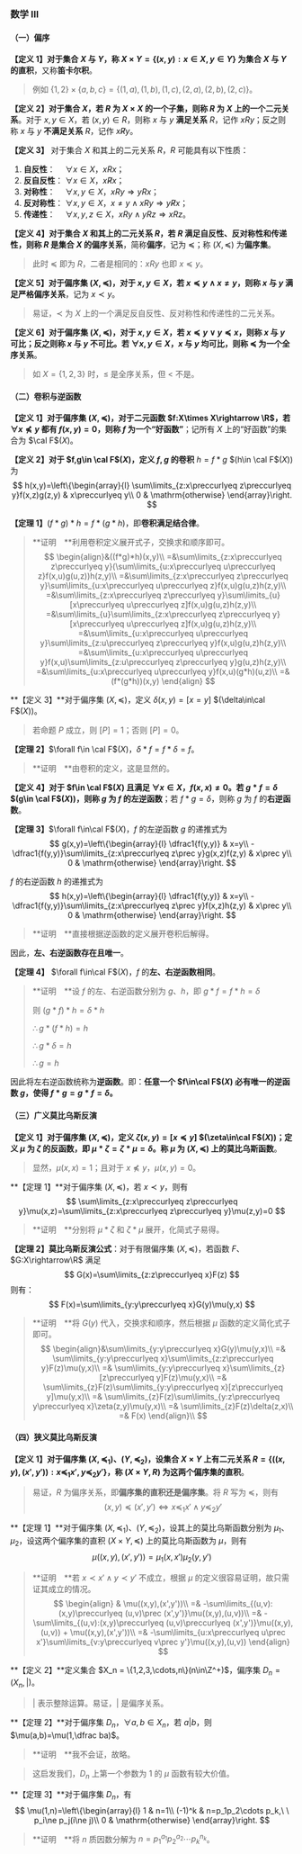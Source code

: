### 数学 III

#### （一）偏序

**【定义 1】**对于集合 $X$ 与 $Y$，称 $X\times Y = \left\{(x,y):x\in X, y\in Y\right\}$ 为集合 $X$ 与 $Y$ 的**直积**，又称**笛卡尔积**。

> 例如 $\{1,2\}\times\{a,b,c\}=\{(1,a),(1,b),(1,c),(2,a),(2,b),(2,c)\}$。

**【定义 2】**对于集合 $X$，若 $R$ 为 $X\times X$ 的一个子集，则称 $R$ 为 $X$ 上的一个**二元关系**。对于 $x,y\in X$，若 $(x,y)\in R$，则称 $x$ 与 $y$ **满足关系** $R$，记作 $xRy$；反之则称 $x$ 与 $y$ **不满足关系** $R$，记作 $x\not Ry$。

**【定义 3】** 对于集合 $X$ 和其上的二元关系 $R$，$R$ 可能具有以下性质：

1. **自反性**： &emsp;$\forall x\in X$，$xRx$；
2. **反自反性**： $\forall x\in X$，$x\not Rx$；
3. **对称性**： &emsp;$\forall x,y\in X$，$xRy \Rightarrow yRx$；
4. **反对称性**： $\forall x,y\in X$，$x\ne y \land xRy \Rightarrow y\not Rx$；
5. **传递性**： &emsp;$\forall x,y,z\in X$，$xRy \land yRz \Rightarrow xRz$。

**【定义 4】**对于集合 $X$ 和其上的二元关系 $R$，若 $R$ 满足自反性、反对称性和传递性，则称 $R$ 是集合 $X$ 的**偏序关系**，简称**偏序**，记为 $\preccurlyeq$；称 $(X,\preccurlyeq)$ 为**偏序集**。

> 此时 $\preccurlyeq$ 即为 $R$，二者是相同的：$xRy$ 也即 $x\preccurlyeq y$。

**【定义 5】**对于偏序集 $(X,\preccurlyeq)$，对于 $x,y\in X$，若 $x\preccurlyeq y\land x\neq y$，则称 $x$ 与 $y$ 满足**严格偏序关系**，记为 $x\prec y$。

> 易证，$\prec$ 为 $X$ 上的一个满足反自反性、反对称性和传递性的二元关系。

**【定义 6】**对于偏序集 $(X,\preccurlyeq)$，对于 $x,y\in X$，若 $x\preccurlyeq y \lor y\preccurlyeq x$，则称 $x$ 与 $y$ **可比**；反之则称 $x$ 与 $y$ **不可比**。若 $\forall x,y\in X$，$x$ 与 $y$ 均可比，则称 $\preccurlyeq$ 为一个**全序关系**。

> 如 $X=\left\{1,2,3\right\}$ 时，$\leqslant$ 是全序关系，但 $<$ 不是。

#### （二）卷积与逆函数

**【定义 1】**对于偏序集  $(X,\preccurlyeq)$，对于二元函数 $f:X\times X\rightarrow \R$，若 $\forall x\npreceq y$ 都有  $f(x,y)=0$，则称 $f$ 为一个**“好函数”**；记所有 $X$ 上的“好函数”的集合为 $\cal F$$(X)$。

**【定义 2】**对于 $f,g\in \cal F$$(X)$，定义 $f,g$ 的**卷积** $h=f*g$ $(h\in \cal F$$(X))$ 为
$$
h(x,y)=\left\{\begin{array}{l}
\sum\limits_{z:x\preccurlyeq z\preccurlyeq y}f(x,z)g(z,y) & x\preccurlyeq y\\
0 & \mathrm{otherwise}
\end{array}\right.
$$

**【定理 1】**$(f*g)*h=f*(g*h)$，即**卷积满足结合律**。

> **证明&emsp;**利用卷积定义展开式子，交换求和顺序即可。
> $$
> \begin{align}&((f*g)*h)(x,y)\\
> =&\sum\limits_{z:x\preccurlyeq z\preccurlyeq y}(\sum\limits_{u:x\preccurlyeq u\preccurlyeq z}f(x,u)g(u,z))h(z,y)\\
> =&\sum\limits_{z:x\preccurlyeq z\preccurlyeq y}\sum\limits_{u:x\preccurlyeq u\preccurlyeq z}f(x,u)g(u,z)h(z,y)\\
> =&\sum\limits_{z:x\preccurlyeq z\preccurlyeq y}\sum\limits_{u}[x\preccurlyeq u\preccurlyeq z]f(x,u)g(u,z)h(z,y)\\
> =&\sum\limits_{u}\sum\limits_{z:x\preccurlyeq z\preccurlyeq y}[x\preccurlyeq u\preccurlyeq z]f(x,u)g(u,z)h(z,y)\\
> =&\sum\limits_{u:x\preccurlyeq u\preccurlyeq y}\sum\limits_{z:u\preccurlyeq z\preccurlyeq y}f(x,u)g(u,z)h(z,y)\\
> =&\sum\limits_{u:x\preccurlyeq u\preccurlyeq y}f(x,u)\sum\limits_{z:u\preccurlyeq z\preccurlyeq y}g(u,z)h(z,y)\\
> =&\sum\limits_{u:x\preccurlyeq u\preccurlyeq y}f(x,u)(g*h)(u,z)\\
> =&(f*(g*h))(x,y)
> \end{align}
> $$

**【定义 3】**对于偏序集 $(X,\preccurlyeq)$，定义 $\delta(x,y)=[x=y]$ $(\delta\in\cal F$$(X))$。

> 若命题 $P$ 成立，则 $[P]=1$；否则 $[P]=0$。

**【定理 2】**$\forall f\in \cal F$$(X)$，$\delta*f=f*\delta=f$。

> **证明&emsp;**由卷积的定义，这是显然的。

**【定义 4】**对于 $f\in \cal F$$(X)$ 且满足 $\forall x\in X$，$f(x,x)\ne0$。若 $g*f=\delta$ $(g\in \cal F$$(X))$，则称 $g$ 为 $f$ 的**左逆函数**；若 $f*g=\delta$，则称 $g$ 为 $f$ 的**右逆函数**。

**【定理 3】**$\forall f\in\cal F$$(X)$，$f$  的左逆函数 $g$ 的递推式为
$$
g(x,y)=\left\{\begin{array}{l}
\dfrac1{f(y,y)} & x=y\\
-\dfrac1{f(y,y)}\sum\limits_{z:x\preccurlyeq z\prec y}g(x,z)f(z,y) & x\prec y\\
0 & \mathrm{otherwise}
\end{array}\right.
$$

$f$  的右逆函数 $h$ 的递推式为
$$
h(x,y)=\left\{\begin{array}{l}
\dfrac1{f(y,y)} & x=y\\
-\dfrac1{f(y,y)}\sum\limits_{z:x\preccurlyeq z\prec y}f(x,z)h(z,y) & x\prec y\\
0 & \mathrm{otherwise}
\end{array}\right.
$$

> **证明&emsp;**直接根据逆函数的定义展开卷积后解得。

因此，**左、右逆函数存在且唯一**。

**【定理 4】** $\forall f\in\cal F$$(X)$，$f$  的**左、右逆函数相同**。

> **证明&emsp;**设 $f$ 的左、右逆函数分别为 $g$、$h$，即 $g*f=f*h=\delta$
>
> 则 $(g*f)*h=\delta*h$
>
>$\therefore g*(f*h)=h$
>
>$\therefore g*\delta=h$
>
>$\therefore g=h$

因此将左右逆函数统称为**逆函数**。即：**任意一个 $f\in\cal F$$(X)$ 必有唯一的逆函数 $g$，使得 $f*g=g*f=\delta$。**

#### （三）广义莫比乌斯反演

**【定义 1】**对于偏序集 $(X,\preccurlyeq)$，定义 $\zeta(x,y)=[x\preccurlyeq y]$ $(\zeta\in\cal F$$(X))$；定义 $\mu$ 为 $\zeta$ 的反函数，即 $\mu*\zeta=\zeta*\mu=\delta$。称 $\mu$ 为 $(X,\preccurlyeq)$ 上的**莫比乌斯函数**。

> 显然，$\mu(x,x)=1$；且对于 $x\npreceq y$，$\mu(x,y)=0$。

**【定理 1】**对于偏序集  $(X,\preccurlyeq)$，若 $x\prec y$，则有
$$
\sum\limits_{z:x\preccurlyeq z\preccurlyeq y}\mu(x,z)=\sum\limits_{z:x\preccurlyeq z\preccurlyeq y}\mu(z,y)=0
$$

> **证明&emsp;**分别将 $\mu*\zeta$ 和 $\zeta*\mu$ 展开，化简式子易得。

**【定理 2】莫比乌斯反演公式**：对于有限偏序集 $(X,\preccurlyeq)$，若函数 $F$、$G:X\rightarrow\R$ 满足
$$
G(x)=\sum\limits_{z:z\preccurlyeq x}F(z)
$$
则有：
$$
F(x)=\sum\limits_{y:y\preccurlyeq x}G(y)\mu(y,x)
$$
> **证明&emsp;**将 $G(y)$ 代入，交换求和顺序，然后根据 $\mu$ 函数的定义简化式子即可。
> $$
> \begin{align}&\sum\limits_{y:y\preccurlyeq x}G(y)\mu(y,x)\\
> =& \sum\limits_{y:y\preccurlyeq x}\sum\limits_{z:z\preccurlyeq y}F(z)\mu(y,x)\\
> =& \sum\limits_{y:y\preccurlyeq x}\sum\limits_{z}[z\preccurlyeq y]F(z)\mu(y,x)\\
> =& \sum\limits_{z}F(z)\sum\limits_{y:y\preccurlyeq x}[z\preccurlyeq y]\mu(y,x)\\
> =& \sum\limits_{z}F(z)\sum\limits_{y:z\preccurlyeq y\preccurlyeq x}\zeta(z,y)\mu(y,x)\\
> =& \sum\limits_{z}F(z)\delta(z,x)\\
> =& F(x)
> \end{align}\\
> $$

#### （四）狭义莫比乌斯反演

**【定义 1】**对于偏序集 $(X,\preccurlyeq_1)$、$(Y,\preccurlyeq_2)$，设集合 $X\times Y$ 上有二元关系 $R=\{((x,y),(x',y')):x\preccurlyeq_1x', y\preccurlyeq_2y'\}$，称 $(X\times Y,R)$  为这两个**偏序集的直积**。

> 易证，$R$ 为偏序关系，即**偏序集的直积还是偏序集**。将 $R$ 写为 $\preccurlyeq$，则有
> $$
> (x,y)\preccurlyeq(x',y')\iff x\preccurlyeq_1x'\land y\preccurlyeq_2y'
> $$

**【定理 1】**对于偏序集 $(X,\preccurlyeq_1)$、$(Y,\preccurlyeq_2)$，设其上的莫比乌斯函数分别为 $\mu_1$、$\mu_2$，设这两个偏序集的直积 $(X\times Y,\preccurlyeq)$ 上的莫比乌斯函数为 $\mu$，则有
$$
\mu((x,y),(x',y'))=\mu_1(x,x')\mu_2(y,y')
$$
> **证明&emsp;**若 $x\prec x'\land y\prec y'$ 不成立，根据 $\mu$ 的定义很容易证明，故只需证其成立的情况。
> $$
> \begin{align} & \mu((x,y),(x',y'))\\
> =& -\sum\limits_{(u,v):(x,y)\preccurlyeq (u,v)\prec (x',y')}\mu((x,y),(u,v))\\
> =& -\sum\limits_{(u,v):(x,y)\preccurlyeq (u,v)\preccurlyeq (x',y')}\mu((x,y),(u,v)) + \mu((x,y),(x',y'))\\
> =& -\sum\limits_{u:x\preccurlyeq u\prec x'}\sum\limits_{v:y\preccurlyeq v\prec y'}\mu((x,y),(u,v))
> \end{align}
> $$

**【定义 2】**定义集合 $X_n = \{1,2,3,\cdots,n\}(n\in\Z^+)$，偏序集 $D_n=(X_n,|)$。

> $|$ 表示整除运算。易证，$|$ 是偏序关系。

**【定理 2】**对于偏序集 $D_n$，$\forall a,b\in X_n$，若 $a|b$，则 $\mu(a,b)=\mu(1,\dfrac ba)$。

> **证明&emsp;**我不会证，故略。

> 这启发我们，$D_n$ 上第一个参数为 $1$ 的 $\mu$ 函数有较大价值。

**【定理 3】**对于偏序集 $D_n$，有
$$
\mu(1,n)=\left\{\begin{array}{l}
1 & n=1\\
(-1)^k & n=p_1p_2\cdots p_k,\ \ p_i\ne p_j(i\ne j)\\
0 & \mathrm{otherwise}
\end{array}\right.
$$

> **证明&emsp;**将 $n$ 质因数分解为 $n=p_1^{a_1}p_2^{a_2}\cdots p_k^{n_k}$。

